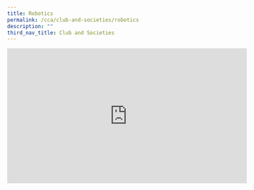 ```yaml
---
title: Robotics
permalink: /cca/club-and-societies/robotics
description: ""
third_nav_title: Club and Societies
---
```

<iframe width="560" height="315" src="https://www.youtube.com/embed/kpmDtpdwKJM" title="YouTube video player" frameborder="0" allow="accelerometer; autoplay; clipboard-write; encrypted-media; gyroscope; picture-in-picture" allowfullscreen></iframe>